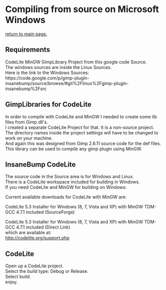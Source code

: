 # Compiling from source on Microsoft Windows #

[return to main page.](MainPage.md)

<h2>Requirements</h2>
CodeLite
MinGW
GimpLibrary Project from this google code Source.<br />
The windows sources are inside the Linux Sources.<br />
Here is the link to the Windows Sources:<br />
https://code.google.com/p/gimp-plugin-insanebump/source/browse/#git%2Flinux%2Fgimp-plugin-insanebump%2Fsrc<br />
<h2>GimpLibraries for CodeLite</h2>
In order to compile with CodeLite and MinGW I needed to create some lib files from Gimp dll's.<br />
I created a separate CodeLite Project for that.  It is a non-source project.<br />
The directory names inside the project settings will have to be changed to work on your machine.<br />
And again this was designed from Gimp 2.6.11 source code for the def files.  <br />
This library can be used to compile any gimp plugin using MinGW.
<h2>InsaneBump CodeLite</h2>
The source code in the Source area is for Windows and Linux.<br />
There is a CodeLite workspace included for building in Windows.
<br />
If you need CodeLite and MinGW for building on Windows:<br />

Current available downloads for CodeLite with MinGW are:<br />

CodeLite 5.3 Installer for Windows (8, 7, Vista and XP) with MinGW TDM-GCC 4.7.1 included (SourceForge)<br />

CodeLite 5.3 Installer for Windows (8, 7, Vista and XP) with MinGW TDM-GCC 4.7.1 included (Direct Link)<br />
which are available at:<br />
http://codelite.org/support.php<br />
<h2>CodeLite</h2>
Open up a CodeLite project.<br />
Select the build type: Debug or Release.<br />
Select build.<br />
enjoy.